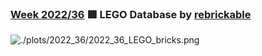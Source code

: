 ### [Week 2022/36](https://github.com/Z3tt/TidyTuesday/tree/master/plots/2021_36_LEGO_bricks.qmd) 🟥 LEGO Database by [rebrickable](https://rebrickable.com/downloads/)

![./plots/2022_36/2022_36_LEGO_bricks.png](https://raw.githubusercontent.com/Z3tt/TidyTuesday/master/R/2022_36_LEGO_bricks.png)
